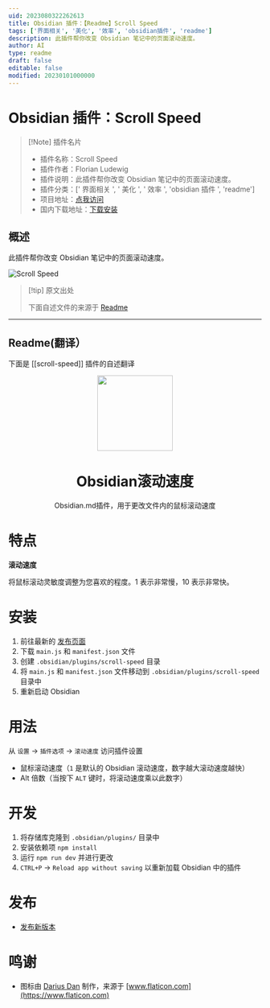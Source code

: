 ```yaml
---
uid: 2023080322262613
title: Obsidian 插件：【Readme】Scroll Speed
tags: ['界面相关', '美化', '效率', 'obsidian插件', 'readme']
description: 此插件帮你改变 Obsidian 笔记中的页面滚动速度。
author: AI
type: readme
draft: false
editable: false
modified: 20230101000000
---
```


# Obsidian 插件：Scroll Speed

> [!Note] 插件名片
> - 插件名称：Scroll Speed
> - 插件作者：Florian Ludewig
> - 插件说明：此插件帮你改变 Obsidian 笔记中的页面滚动速度。
> - 插件分类：[' 界面相关 ', ' 美化 ', ' 效率 ', 'obsidian 插件 ', 'readme']
> - 项目地址：[点我访问](https://github.com/flolu/obsidian-scroll-speed)
> - 国内下载地址：[下载安装](https://pkmer.cn/products/plugin/pluginMarket/?scroll-speed)

## 概述

此插件帮你改变 Obsidian 笔记中的页面滚动速度。

![Scroll Speed](https://cdn.pkmer.cn/covers/scroll-speed.PNG!pkmer)

> [!tip] 原文出处
>
>下面自述文件的来源于 [Readme](https://ghproxy.net/https://raw.githubusercontent.com/flolu/obsidian-scroll-speed/master/README.md)
>

---

## Readme(翻译）

下面是 [[scroll-speed]] 插件的自述翻译

<div align="center">
  <a href="https://github.com/flolu/obsidian-scroll-speed">
    <img width="150px" height="auto" src="./.github/mouse.png" />
  </a>
  <br>
  <h1>Obsidian滚动速度</h1>
  <p> Obsidian.md插件，用于更改文件内的鼠标滚动速度 </p>
</div>

# 特点

**滚动速度**

将鼠标滚动灵敏度调整为您喜欢的程度。1 表示非常慢，10 表示非常快。

# 安装

1. 前往最新的 [发布页面](https://github.com/flolu/obsidian-scroll-speed/releases/latest)
2. 下载 `main.js` 和 `manifest.json` 文件
3. 创建 `.obsidian/plugins/scroll-speed` 目录
4. 将 `main.js` 和 `manifest.json` 文件移动到 `.obsidian/plugins/scroll-speed` 目录中
5. 重新启动 Obsidian

# 用法

从 `设置` -> `插件选项` -> `滚动速度` 访问插件设置

- 鼠标滚动速度（`1` 是默认的 Obsidian 滚动速度，数字越大滚动速度越快）
- Alt 倍数（当按下 `ALT` 键时，将滚动速度乘以此数字）

# 开发

1. 将存储库克隆到 `.obsidian/plugins/` 目录中
2. 安装依赖项 `npm install`
3. 运行 `npm run dev` 并进行更改
4. `CTRL+P` -> `Reload app without saving` 以重新加载 Obsidian 中的插件

# 发布

- [发布新版本](https://github.com/obsidianmd/obsidian-sample-plugin#releasing-new-releases)

# 鸣谢

- 图标由 [Darius Dan](https://www.flaticon.com/authors/darius-dan) 制作，来源于 [www.flaticon.com](https://www.flaticon.com)



